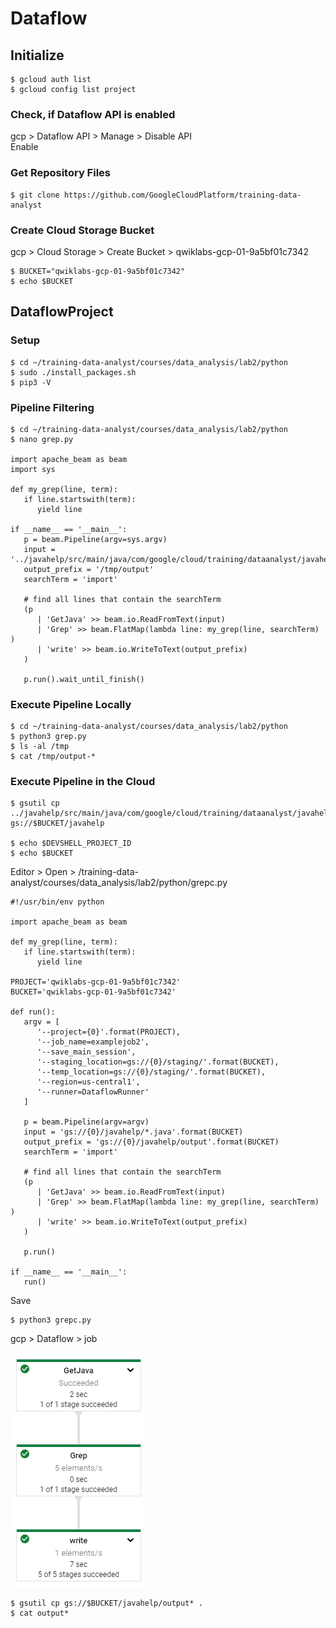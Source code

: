 # Dataflow

## Initialize

    $ gcloud auth list
    $ gcloud config list project

### Check, if Dataflow API is enabled

gcp > Dataflow API > Manage > Disable API  
Enable

### Get Repository Files

    $ git clone https://github.com/GoogleCloudPlatform/training-data-analyst

### Create Cloud Storage Bucket

gcp > Cloud Storage > Create Bucket > qwiklabs-gcp-01-9a5bf01c7342

    $ BUCKET="qwiklabs-gcp-01-9a5bf01c7342"
    $ echo $BUCKET

## DataflowProject

### Setup

    $ cd ~/training-data-analyst/courses/data_analysis/lab2/python
    $ sudo ./install_packages.sh
    $ pip3 -V

### Pipeline Filtering

    $ cd ~/training-data-analyst/courses/data_analysis/lab2/python
    $ nano grep.py
    
    import apache_beam as beam
    import sys

    def my_grep(line, term):
       if line.startswith(term):
          yield line

    if __name__ == '__main__':
       p = beam.Pipeline(argv=sys.argv)
       input = '../javahelp/src/main/java/com/google/cloud/training/dataanalyst/javahelp/*.java'
       output_prefix = '/tmp/output'
       searchTerm = 'import'

       # find all lines that contain the searchTerm
       (p
          | 'GetJava' >> beam.io.ReadFromText(input)
          | 'Grep' >> beam.FlatMap(lambda line: my_grep(line, searchTerm) )
          | 'write' >> beam.io.WriteToText(output_prefix)
       )

       p.run().wait_until_finish()

### Execute Pipeline Locally

    $ cd ~/training-data-analyst/courses/data_analysis/lab2/python
    $ python3 grep.py
    $ ls -al /tmp
    $ cat /tmp/output-*

### Execute Pipeline in the Cloud

    $ gsutil cp ../javahelp/src/main/java/com/google/cloud/training/dataanalyst/javahelp/*.java gs://$BUCKET/javahelp

    $ echo $DEVSHELL_PROJECT_ID
    $ echo $BUCKET

Editor > Open > /training-data-analyst/courses/data_analysis/lab2/python/grepc.py

    #!/usr/bin/env python

    import apache_beam as beam

    def my_grep(line, term):
       if line.startswith(term):
          yield line

    PROJECT='qwiklabs-gcp-01-9a5bf01c7342'
    BUCKET='qwiklabs-gcp-01-9a5bf01c7342'

    def run():
       argv = [
          '--project={0}'.format(PROJECT),
          '--job_name=examplejob2',
          '--save_main_session',
          '--staging_location=gs://{0}/staging/'.format(BUCKET),
          '--temp_location=gs://{0}/staging/'.format(BUCKET),
          '--region=us-central1',
          '--runner=DataflowRunner'
       ]

       p = beam.Pipeline(argv=argv)
       input = 'gs://{0}/javahelp/*.java'.format(BUCKET)
       output_prefix = 'gs://{0}/javahelp/output'.format(BUCKET)
       searchTerm = 'import'

       # find all lines that contain the searchTerm
       (p
          | 'GetJava' >> beam.io.ReadFromText(input)
          | 'Grep' >> beam.FlatMap(lambda line: my_grep(line, searchTerm) )
          | 'write' >> beam.io.WriteToText(output_prefix)
       )

       p.run()

    if __name__ == '__main__':
       run()

Save

    $ python3 grepc.py
    
gcp > Dataflow > job  

![Job Progress](../../../img/gcp_dataflow_19.png)

    $ gsutil cp gs://$BUCKET/javahelp/output* .
    $ cat output*

